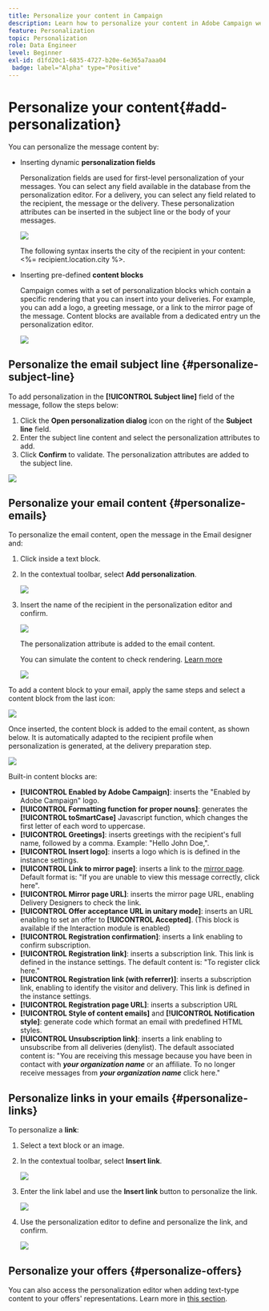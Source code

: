 ```yaml
---
title: Personalize your content in Campaign
description: Learn how to personalize your content in Adobe Campaign web UI
feature: Personalization
topic: Personalization
role: Data Engineer
level: Beginner
exl-id: d1fd20c1-6835-4727-b20e-6e365a7aaa04
 badge: label="Alpha" type="Positive"
---
```


# Personalize your content{#add-personalization}

You can personalize the message content by:

* Inserting dynamic **personalization fields**

    Personalization fields are used for first-level personalization of your messages. You can select any field available in the database from the personalization editor. For a delivery, you can select any field related to the recipient, the message or the delivery. These personalization attributes can be inserted in the subject line or the body of your messages.

    ![](assets/perso-subject-line.png)

    The following syntax inserts the city of the recipient in your content: <%= recipient.location.city %>.
    
* Inserting pre-defined **content blocks**
    
    Campaign comes with a set of personalization blocks which contain a specific rendering that you can insert into your deliveries. For example, you can add a logo, a greeting message, or a link to the mirror page of the message. Content blocks are available from a dedicated entry un the personalization editor.

    ![](assets/perso-content-blocks.png)
<!--
* Create **conditional content**

    Configure conditional content to add dynamic personalization based on the recipient’s profile for example. Text blocks and/or images are inserted when a particular condition is true.
-->

## Personalize the email subject line {#personalize-subject-line}

To add personalization in the **[!UICONTROL Subject line]** field of the message, follow the steps below:

1. Click the **Open personalization dialog** icon on the right of the **Subject line** field.
1. Enter the subject line content and select the personalization attributes to add.
1. Click **Confirm** to validate. The personalization attributes are added to the subject line.

![](assets/perso-subject.png)

## Personalize your email content {#personalize-emails}

To personalize the email content, open the message in the Email designer and:

1. Click inside a text block.
1. In the contextual toolbar, select **Add personalization**.

    ![](assets/perso-add-to-content.png)

1. Insert the name of the recipient in the personalization editor and confirm.

    ![](assets/perso-add-name.png)

    The personalization attribute is added to the email content. 
    
    You can simulate the content to check rendering. [Learn more](../preview-test/preview-content.md)

    ![](assets/perso-rendering.png)

To add a content block to your email, apply the same steps and select a content block from the last icon:

![](assets/perso-insert-block.png)

Once inserted, the content block is added to the email content, as shown below. It is automatically adapted to the recipient profile when personalization is generated, at the delivery preparation step.

![](assets/perso-content-block-in-email.png)


Built-in content blocks are:

* **[!UICONTROL Enabled by Adobe Campaign]**: inserts the "Enabled by Adobe Campaign" logo.
* **[!UICONTROL Formatting function for proper nouns]**: generates the **[!UICONTROL toSmartCase]** Javascript function, which changes the first letter of each word to uppercase. 
* **[!UICONTROL Greetings]**: inserts greetings with the recipient's full name, followed by a comma. Example: "Hello John Doe,".
* **[!UICONTROL Insert logo]**: inserts a logo which is is defined in the instance settings.
* **[!UICONTROL Link to mirror page]**: inserts a link to the [mirror page](../content/mirror-page.md). Default format is: "If you are unable to view this message correctly, click here".
* **[!UICONTROL Mirror page URL]**: inserts the mirror page URL, enabling Delivery Designers to check the link.
* **[!UICONTROL Offer acceptance URL in unitary mode]**: inserts an URL enabling to set an offer to **[!UICONTROL Accepted]**. (This block is available if the Interaction module is enabled)
* **[!UICONTROL Registration confirmation]**: inserts a link enabling to confirm subscription.
* **[!UICONTROL Registration link]**: inserts a subscription link. This link is defined in the instance settings. The default content is: "To register click here."
* **[!UICONTROL Registration link (with referrer)]**: inserts a subscription link, enabling to identify the visitor and delivery. This link is defined in the instance settings.
* **[!UICONTROL Registration page URL]**: inserts a subscription URL
* **[!UICONTROL Style of content emails]** and **[!UICONTROL Notification style]**: generate code which format an email with predefined HTML styles. 
* **[!UICONTROL Unsubscription link]**: inserts a link enabling to unsubscribe from all deliveries (denylist). The default associated content is: "You are receiving this message because you have been in contact with ***your organization name*** or an affiliate. To no longer receive messages from ***your organization name*** click here."



## Personalize links in your emails {#personalize-links}

To personalize a **link**:

1. Select a text block or an image.
1. In the contextual toolbar, select **Insert link**.

    ![](assets/perso-link.png)

1. Enter the link label and use the **Insert link** button to personalize the link.

    ![](assets/perso-link-insert-icon.png)

1. Use the personalization editor to define and personalize the link, and confirm.

    ![](assets/perso-link-edit.png)


## Personalize your offers {#personalize-offers}

You can also access the personalization editor when adding text-type content to your offers' representations. Learn more in [this section](../content/offers.md).
